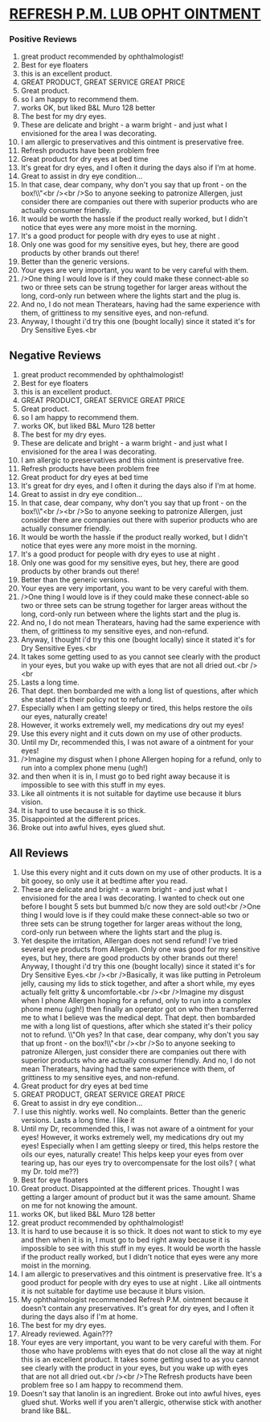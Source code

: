 # [REFRESH P.M. LUB OPHT OINTMENT](https://products.checkmycream.com/products/REFRESH-P.M.-LUB-OPHT-OINTMENT.html)

### Positive Reviews

<ol>
      <li>great product recommended by ophthalmologist!</li>
      <li>Best for eye floaters</li>
      <li>this is an excellent product.  </li>
      <li>GREAT PRODUCT, GREAT SERVICE GREAT PRICE</li>
      <li>Great product.</li>
      <li>so I am happy to recommend them.</li>
      <li>works OK, but liked B&amp;L Muro 128 better</li>
      <li>The best for my dry eyes.</li>
      <li>These are delicate and bright - a warm bright - and just what I envisioned for the area I was decorating.  </li>
      <li>I am allergic to preservatives and this ointment is preservative free.  </li>
      <li>Refresh products have been problem free</li>
      <li>Great product for dry eyes at bed time</li>
      <li>It&#x27;s great for dry eyes, and I often it during the days also if I&#x27;m at home.</li>
      <li>Great to assist in dry eye condition...</li>
      <li>In that case, dear company, why don&#x27;t you say that up front - on the box!\\&quot;&lt;br /&gt;&lt;br /&gt;So to anyone seeking to patronize Allergen, just consider there are companies out there with superior products who are actually consumer friendly.</li>
      <li>It would be worth the hassle if the product really worked, but I didn&#x27;t notice that eyes were any more moist in the morning.</li>
      <li>It&#x27;s a good product for people with dry eyes to use at night .  </li>
      <li>Only one was good for my sensitive eyes, but hey, there are good products by other brands out there!</li>
      <li>Better than the generic versions.</li>
      <li>Your eyes are very important, you want to be very careful with them.  </li>
      <li>/&gt;One thing I would love is if they could make these connect-able so two or three sets can be strung together for larger areas without the long, cord-only run between where the lights start and the plug is.</li>
      <li>And no, I do not mean Theratears, having had the same experience with them, of grittiness to my sensitive eyes, and non-refund.</li>
      <li>Anyway, I thought i&#x27;d try this one (bought locally) since it stated it&#x27;s for Dry Sensitive Eyes.&lt;br</li>
</ol>


<h2>Negative Reviews</h2>
<ol>
<li> great product recommended by ophthalmologist!</li>
<li> Best for eye floaters</li>
<li> this is an excellent product.  </li>
<li> GREAT PRODUCT, GREAT SERVICE GREAT PRICE</li>
<li> Great product.</li>
<li> so I am happy to recommend them.</li>
<li> works OK, but liked B&amp;L Muro 128 better</li>
<li> The best for my dry eyes.</li>
<li> These are delicate and bright - a warm bright - and just what I envisioned for the area I was decorating.  </li>
<li> I am allergic to preservatives and this ointment is preservative free.  </li>
<li> Refresh products have been problem free</li>
<li> Great product for dry eyes at bed time</li>
<li> It&#x27;s great for dry eyes, and I often it during the days also if I&#x27;m at home.</li>
<li> Great to assist in dry eye condition...</li>
<li> In that case, dear company, why don&#x27;t you say that up front - on the box!\\&quot;&lt;br /&gt;&lt;br /&gt;So to anyone seeking to patronize Allergen, just consider there are companies out there with superior products who are actually consumer friendly.</li>
<li> It would be worth the hassle if the product really worked, but I didn&#x27;t notice that eyes were any more moist in the morning.</li>
<li> It&#x27;s a good product for people with dry eyes to use at night .  </li>
<li> Only one was good for my sensitive eyes, but hey, there are good products by other brands out there!</li>
<li> Better than the generic versions.</li>
<li> Your eyes are very important, you want to be very careful with them.  </li>
<li> /&gt;One thing I would love is if they could make these connect-able so two or three sets can be strung together for larger areas without the long, cord-only run between where the lights start and the plug is.</li>
<li> And no, I do not mean Theratears, having had the same experience with them, of grittiness to my sensitive eyes, and non-refund.</li>
<li> Anyway, I thought i&#x27;d try this one (bought locally) since it stated it&#x27;s for Dry Sensitive Eyes.&lt;br</li>
<li> It takes some getting used to as you cannot see clearly with the product in your eyes, but you wake up with eyes that are not all dried out.&lt;br /&gt;&lt;br</li>
<li> Lasts a long time.</li>
<li> That dept. then bombarded me with a long list of questions, after which she stated it&#x27;s their policy not to refund.</li>
<li> Especially when I am getting sleepy or tired, this helps restore the oils our eyes, naturally create!</li>
<li> However, it works extremely well, my medications dry out my eyes!</li>
<li> Use this every night and it cuts down on my use of other products.  </li>
<li> Until my Dr, recommended this, I was not aware of a ointment for your eyes!</li>
<li> /&gt;Imagine my disgust when I phone Allergen hoping for a refund, only to run into a complex phone menu (ugh!)</li>
<li> and then when it is in, I must go to bed right away because it is impossible to see with this stuff in my eyes.  </li>
<li> Like all ointments it is not suitable for daytime use because it blurs vision.</li>
<li> It is hard to use because it is so thick.  </li>
<li> Disappointed at the different prices.</li>
<li> Broke out into awful hives, eyes glued shut.</li>
</ol>

<h2>All Reviews</h2>

<ol>
    <li> Use this every night and it cuts down on my use of other products.  It is a bit gooey, so only use it at bedtime after you read.</li>
    <li> These are delicate and bright - a warm bright - and just what I envisioned for the area I was decorating.  I wanted to check out one before I bought 5 sets but bummed b/c now they are sold out!&lt;br /&gt;One thing I would love is if they could make these connect-able so two or three sets can be strung together for larger areas without the long, cord-only run between where the lights start and the plug is.</li>
    <li> Yet despite the irritation, Allergan does not send refund! I&#x27;ve tried several eye products from Allergen. Only one was good for my sensitive eyes, but hey, there are good products by other brands out there! Anyway, I thought i&#x27;d try this one (bought locally) since it stated it&#x27;s for Dry Sensitive Eyes.&lt;br /&gt;&lt;br /&gt;Basically, it was like putting in Petroleum jelly, causing my lids to stick together, and after a short while, my eyes actually felt gritty &amp; uncomfortable.&lt;br /&gt;&lt;br /&gt;Imagine my disgust when I phone Allergen hoping for a refund, only to run into a complex phone menu (ugh!) then finally an operator got on who then transferred me to what I believe was the medical dept. That dept. then bombarded me with a long list of questions, after which she stated it&#x27;s their policy not to refund. \\&quot;Oh yes? In that case, dear company, why don&#x27;t you say that up front - on the box!\\&quot;&lt;br /&gt;&lt;br /&gt;So to anyone seeking to patronize Allergen, just consider there are companies out there with superior products who are actually consumer friendly. And no, I do not mean Theratears, having had the same experience with them, of grittiness to my sensitive eyes, and non-refund.</li>
    <li> Great product for dry eyes at bed time</li>
    <li> GREAT PRODUCT, GREAT SERVICE GREAT PRICE</li>
    <li> Great to assist in dry eye condition...</li>
    <li> I use this nightly. works well. No complaints. Better than the generic versions. Lasts a long time. I like it</li>
    <li> Until my Dr, recommended this, I was not aware of a ointment for your eyes! However, it works extremely well, my medications dry out my eyes! Especially when I am getting sleepy or tired, this helps restore the oils our eyes, naturally create! This helps keep your eyes from over tearing up, has our eyes try to overcompensate for the lost oils? ( what my Dr. told me??)</li>
    <li> Best for eye floaters</li>
    <li> Great product. Disappointed at the different prices. Thought I was getting a larger amount of product but it was the same amount. Shame on me for not knowing the amount.</li>
    <li> works OK, but liked B&amp;L Muro 128 better</li>
    <li> great product recommended by ophthalmologist!</li>
    <li> It is hard to use because it is so thick.  It does not want to stick to my eye and then when it is in, I must go to bed right away because it is impossible to see with this stuff in my eyes.  It would be worth the hassle if the product really worked, but I didn&#x27;t notice that eyes were any more moist in the morning.</li>
    <li> I am allergic to preservatives and this ointment is preservative free.  It&#x27;s a good product for people with dry eyes to use at night .  Like all ointments it is not suitable for daytime use because it blurs vision.</li>
    <li> My ophthalmologist recommended Refresh P.M. ointment because it doesn&#x27;t contain any preservatives.  It&#x27;s great for dry eyes, and I often it during the days also if I&#x27;m at home.</li>
    <li> The best for my dry eyes.</li>
    <li> Already reviewed.  Again???</li>
    <li> Your eyes are very important, you want to be very careful with them.  For those who have problems with eyes that do not close all the way at night this is an excellent product.  It takes some getting used to as you cannot see clearly with the product in your eyes, but you wake up with eyes that are not all dried out.&lt;br /&gt;&lt;br /&gt;The Refresh products have been problem free so I am happy to recommend them.</li>
    <li> Doesn&#x27;t say that lanolin is an ingredient. Broke out into awful hives, eyes glued shut. Works well if you aren&#x27;t allergic, otherwise stick with another brand like B&amp;L.</li>
</ol>




